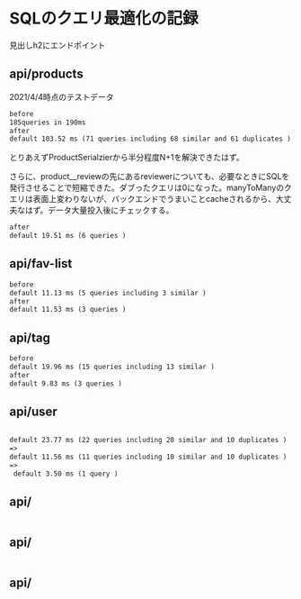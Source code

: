 # SQLのクエリ最適化の記録

見出しh2にエンドポイント

## api/products

2021/4/4時点のテストデータ

```md
before
185queries in 190ms
after
default 103.52 ms (71 queries including 68 similar and 61 duplicates )
```

とりあえずProductSerialzierから半分程度N+1を解決できたはず。

さらに、product__reviewの先にあるreviewerについても、必要なときにSQLを発行させることで短縮できた。ダブったクエリは0になった。manyToManyのクエリは表面上変わりないが、バックエンドでうまいことcacheされるから、大丈夫なはず。データ大量投入後にチェックする。

```md
after
default 19.51 ms (6 queries )
```

## api/fav-list

```md
before
default 11.13 ms (5 queries including 3 similar )
after
default 11.53 ms (3 queries )
```

## api/tag

```md
before
default 19.96 ms (15 queries including 13 similar )
after
default 9.83 ms (3 queries )
```

## api/user

```md

default 23.77 ms (22 queries including 20 similar and 10 duplicates )
=>
default 11.56 ms (11 queries including 10 similar and 10 duplicates )
=>
 default 3.50 ms (1 query )
```


## api/

```md

```
## api/

```md

```
## api/

```md

```

